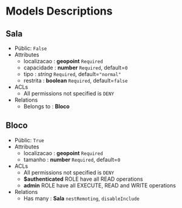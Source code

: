 # Models Descriptions

## Sala
- Públic: `False`
- Attributes
  * localizacao : **geopoint** `Required`
  * capacidade : **number** `Required`, default=`0`
  * tipo : *string* `Required`, default=`"normal"`
  * restrita : **boolean** `Required`, default=`false`
- ACLs
  * All permissions not specified is `DENY`
- Relations
  * Belongs to : **Bloco**

## Bloco
- Públic: `True`
- Attributes
  * localizacao : **geopoint** `Required`
  * tamanho : **number** `Required`, default=`0`
- ACLs
  * All permissions not specified is `DENY`
  * **$authenticated** ROLE have all READ operations
  * **admin** ROLE have all EXECUTE, READ and WRITE operations
- Relations
  * Has many : **Sala** `nestRemoting`, `disableInclude`